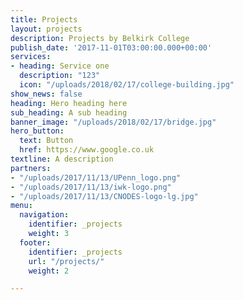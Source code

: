 ```yaml
---
title: Projects
layout: projects
description: Projects by Belkirk College
publish_date: '2017-11-01T03:00:00.000+00:00'
services:
- heading: Service one
  description: "123"
  icon: "/uploads/2018/02/17/college-building.jpg"
show_news: false
heading: Hero heading here
sub_heading: A sub heading
banner_image: "/uploads/2018/02/17/bridge.jpg"
hero_button:
  text: Button
  href: https://www.google.co.uk
textline: A description
partners:
- "/uploads/2017/11/13/UPenn_logo.png"
- "/uploads/2017/11/13/iwk-logo.png"
- "/uploads/2017/11/13/CNODES-logo-lg.jpg"
menu:
  navigation:
    identifier: _projects
    weight: 3
  footer:
    identifier: _projects
    url: "/projects/"
    weight: 2

---
```

